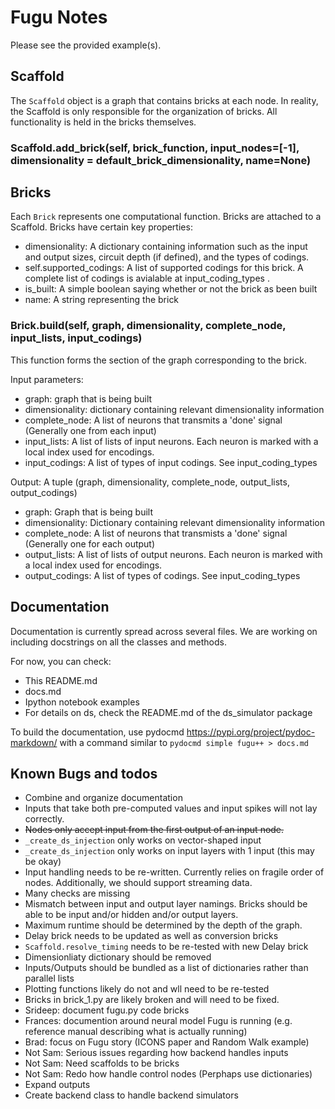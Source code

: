# Fugu Notes

Please see the provided example(s). 

## Scaffold

The `Scaffold` object is a graph that contains bricks at each node.  In reality, the Scaffold is only responsible for the organization of bricks.  All functionality is held in the bricks themselves.

### Scaffold.add_brick(self, brick_function, input_nodes=[-1], dimensionality = default_brick_dimensionality, name=None)

## Bricks

Each `Brick` represents one computational function.  Bricks are attached to a Scaffold.  Bricks have certain key properties:

- dimensionality:  A dictionary containing information such as the input and output sizes, circuit depth (if defined), and the types of codings.
- self.supported_codings:  A list of supported codings for this brick. A complete list of codings is avialable at input_coding_types .   
- is_built:  A simple boolean saying whether or not the brick as been built
- name: A string representing the brick

### Brick.build(self, graph, dimensionality, complete_node, input_lists, input_codings)

This function forms the section of the graph corresponding to the brick.

Input parameters:
- graph: graph that is being built
- dimensionality: dictionary containing relevant dimensionality information
- complete_node: A list of neurons that transmits a 'done' signal (Generally one from each input)
- input_lists: A list of lists of input neurons.  Each neuron is marked with a local index used for encodings.
- input_codings: A list of types of input codings.  See input_coding_types

Output:
A tuple (graph, dimensionality, complete_node, output_lists, output_codings)
- graph: Graph that is being built
- dimensionality: Dictionary containing relevant dimensionality information
- complete_node: A list of neurons that transmists a 'done' signal (Generally one for each output)
- output_lists: A list of lists of output neurons.  Each neuron is marked with a local index used for encodings.
- output_codings: A list of types of codings.  See input_coding_types

## Documentation
Documentation is currently spread across several files.  We are working on including docstrings on all the classes and methods.

For now, you can check:
- This README.md
- docs.md
- Ipython notebook examples
- For details on ds, check the README.md of the ds_simulator package

To build the documentation, use pydocmd https://pypi.org/project/pydoc-markdown/ with a command similar to 
`pydocmd simple fugu++ > docs.md`


## Known Bugs and todos
- Combine and organize documentation
- Inputs that take both pre-computed values and input spikes will not lay correctly.
- ~~Nodes only accept input from the first output of an input node.~~
- `_create_ds_injection` only works on vector-shaped input
- `_create_ds_injection` only works on input layers with 1 input (this may be okay)
- Input handling needs to be re-written.  Currently relies on fragile order of nodes.  Additionally, we should support streaming data.
- Many checks are missing
- Mismatch between input and output layer namings.  Bricks should be able to be input and/or hidden and/or output layers.
- Maximum runtime should be determined by the depth of the graph.
- Delay brick needs to be updated as well as conversion bricks
- `Scaffold.resolve_timing` needs to be re-tested with new Delay brick
- Dimensionliaty dictionary should be removed
- Inputs/Outputs should be bundled as a list of dictionaries rather than parallel lists
- Plotting functions likely do not and wll need to be re-tested
- Bricks in brick_1.py are likely broken and will need to be fixed.
- Srideep: document fugu.py code bricks
- Frances: documention around neural model Fugu is running (e.g. reference manual describing what is actually running)
- Brad: focus on Fugu story (ICONS paper and Random Walk example)
- Not Sam: Serious issues regarding how backend handles inputs
- Not Sam: Need scaffolds to be bricks
- Not Sam: Redo how handle control nodes (Perphaps use dictionaries)
- Expand outputs 
- Create backend class to handle backend simulators